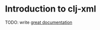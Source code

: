 # Introduction to clj-xml

TODO: write [great documentation](http://jacobian.org/writing/what-to-write/)
